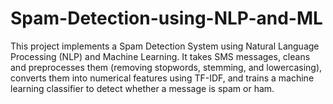 # Spam-Detection-using-NLP-and-ML
This project implements a Spam Detection System using Natural Language Processing (NLP) and Machine Learning. It takes SMS messages, cleans and preprocesses them (removing stopwords, stemming, and lowercasing), converts them into numerical features using TF-IDF, and trains a machine learning classifier to detect whether a message is spam or ham.
